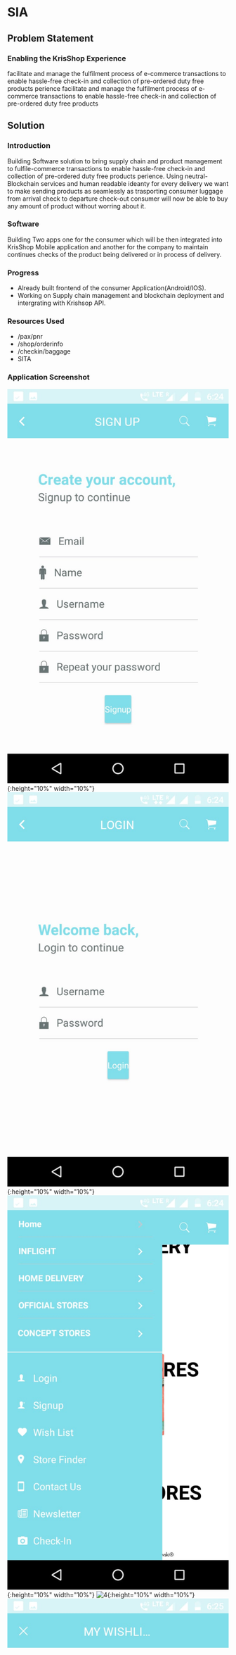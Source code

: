 # SIA

## Problem Statement
### Enabling the KrisShop Experience
facilitate and manage the fulfilment process of e-commerce transactions to enable hassle-free check-in and collection of pre-ordered duty free products perience
facilitate and manage the fulfilment process of e-commerce transactions to enable hassle-free check-in and collection of pre-ordered duty free products 

## Solution 

### Introduction
Building Software solution to bring supply chain and product management to fulfile-commerce transactions to enable hassle-free check-in and collection of pre-ordered duty free products perience. Using neutral-Blockchain services and human readable ideanty for every delivery we want to make sending products as seamlessly as trasporting consumer luggage from arrival check to departure check-out consumer will now be able to buy any amount of product without worring about it.

### Software 
Building Two apps one for the consumer which will be then integrated into KrisShop Mobile application and another for the company to maintain continues checks of the product being delivered or in process of delivery.

### Progress
- Already built frontend of the consumer Application(Android/IOS).
- Working on Supply chain management and blockchain deployment and intergrating with Krishsop API.

### Resources Used
- /pax/pnr
- /shop/orderinfo
- /checkin/baggage
- SITA

### Application Screenshot

![1](https://github.com/TheAlgo/SIA-App/blob/master/Screenshot1.jpeg){:height="10%" width="10%"}
![2](https://github.com/TheAlgo/SIA-App/blob/master/Screenshot2.jpeg){:height="10%" width="10%"}
![3](https://github.com/TheAlgo/SIA-App/blob/master/Screenshot3.jpeg){:height="10%" width="10%"}
![4](https://github.com/TheAlgo/SIA-App/blob/master/Screenshot4.jpeg){:height="10%" width="10%"}
![5](https://github.com/TheAlgo/SIA-App/blob/master/Screenshot5.jpeg){:height="10%" width="10%"}
![6](https://github.com/TheAlgo/SIA-App/blob/master/Screenshot6.jpeg){:height="10%" width="10%"}
![7](https://github.com/TheAlgo/SIA-App/blob/master/Screenshot7.jpeg){:height="10%" width="10%"}
![8](https://github.com/TheAlgo/SIA-App/blob/master/Screenshot8.jpeg){:height="10%" width="10%"}
![9](https://github.com/TheAlgo/SIA-App/blob/master/Screenshot9.jpeg){:height="10%" width="10%"}
![10](https://github.com/TheAlgo/SIA-App/blob/master/Screenshot10.jpeg){:height="10%" width="10%"}

## Go-to market stratergy
To have a competitive advantage while integrating seamlessly with online shopping in Krisshop, having an all software product with little or no external support is crucial. 

Our go to market strategy involves supply chain management on and off air to have 70% higher performance. It will help us deliver sizeable products with better reliability and traceability in an end to end manner. Tho we cannot completely remove ground work we can help assist already built supply chain system to deliver more. Adding more revenue to the system just by products that can directly be delivered to the destination with 100 percent reliability and to the user with no rebound whatsoever. 

## Team Experience and Skill Set

- Akram Ansari - Backend/Blockchain Developer
- Dhiraj Kumar Jain - Full Stack/Application Developer
- Anurag Sarkar - Machine Learning/Blockchain Developer

## Past Experience:
- HoneyWell Aerospace Hackathon (India) - Winner
- Google Devfest 2016/2017 (India) - Winner
- HackHarvard (USA) - Runner Up
- Johnson Controls R&D hack (India) - Winner
- Rajasthan Hack 2017 (India) - Runner Up
- IEEE region-10 hack(2017) (India) - Winner
